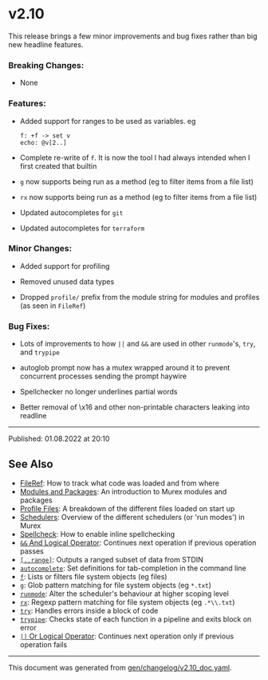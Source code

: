 # v2.10

This release brings a few minor improvements and bug fixes rather than big new headline features.

### Breaking Changes:

* None

### Features:

* Added support for ranges to be used as variables. eg
  ```
  f: +f -> set v
  echo: @v[2..]
  ```

* Complete re-write of `f`. It is now the tool I had always intended when I first created that builtin

* `g` now supports being run as a method (eg to filter items from a file list)

* `rx` now supports being run as a method (eg to filter items from a file list)

* Updated autocompletes for `git`

* Updated autocompletes for `terraform`

### Minor Changes:

* Added support for profiling

* Removed unused data types

* Dropped `profile/` prefix from the module string for modules and profiles (as seen in `FileRef`)

### Bug Fixes:

* Lots of improvements to how `||` and `&&` are used in other `runmode`'s, `try`, and `trypipe`

* autoglob prompt now has a mutex wrapped around it to prevent concurrent processes sending the prompt haywire

* Spellchecker no longer underlines partial words

* Better removal of \\x16 and other non-printable characters leaking into readline

<hr>

Published: 01.08.2022 at 20:10

## See Also

* [FileRef](../user-guide/fileref.md):
  How to track what code was loaded and from where
* [Modules and Packages](../user-guide/modules.md):
  An introduction to Murex modules and packages
* [Profile Files](../user-guide/profile.md):
  A breakdown of the different files loaded on start up
* [Schedulers](../user-guide/schedulers.md):
  Overview of the different schedulers (or 'run modes') in Murex
* [Spellcheck](../user-guide/spellcheck.md):
  How to enable inline spellchecking
* [`&&` And Logical Operator](../parser/logical-and.md):
  Continues next operation if previous operation passes
* [`[..range]`](../parser/range.md):
  Outputs a ranged subset of data from STDIN
* [`autocomplete`](../commands/autocomplete.md):
  Set definitions for tab-completion in the command line
* [`f`](../commands/f.md):
  Lists or filters file system objects (eg files)
* [`g`](../commands/g.md):
  Glob pattern matching for file system objects (eg `*.txt`)
* [`runmode`](../commands/runmode.md):
  Alter the scheduler's behaviour at higher scoping level
* [`rx`](../commands/rx.md):
  Regexp pattern matching for file system objects (eg `.*\\.txt`)
* [`try`](../commands/try.md):
  Handles errors inside a block of code
* [`trypipe`](../commands/trypipe.md):
  Checks state of each function in a pipeline and exits block on error
* [`||` Or Logical Operator](../parser/logical-or.md):
  Continues next operation only if previous operation fails

<hr/>

This document was generated from [gen/changelog/v2.10_doc.yaml](https://github.com/lmorg/murex/blob/master/gen/changelog/v2.10_doc.yaml).